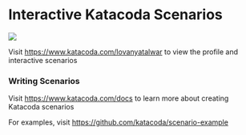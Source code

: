 # Interactive Katacoda Scenarios

[![](http://shields.katacoda.com/katacoda/lovanyatalwar/count.svg)](https://www.katacoda.com/lovanyatalwar "Get your profile on Katacoda.com")

Visit https://www.katacoda.com/lovanyatalwar to view the profile and interactive scenarios

### Writing Scenarios
Visit https://www.katacoda.com/docs to learn more about creating Katacoda scenarios

For examples, visit https://github.com/katacoda/scenario-example
